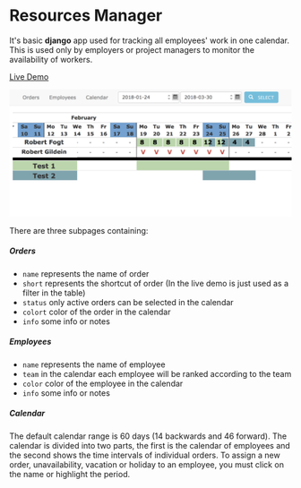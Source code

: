 # Resources Manager

It's basic **django** app used for tracking all employees' work in one calendar. This is used only by employers or project managers to monitor the availability of workers.

[Live Demo](http://app.r-f.group/resources)

![](resourcesmanager.png)

There are three subpages containing:

##### Orders

* `name` represents the name of order
* `short` represents the shortcut of order (In the live demo is just used as a filter in the table)
* `status` only active orders can be selected in the calendar
* `colort` color of the order in the calendar
* `info` some info or notes

##### Employees

* `name` represents the name of employee
* `team` in the calendar each employee will be ranked according to the team
* `color` color of the employee in the calendar
* `info` some info or notes

##### Calendar

The default calendar range is 60 days (14 backwards and 46 forward). The calendar is divided into two parts, the first is the calendar of employees and the second shows the time intervals of individual orders. To assign a new order, unavailability, vacation or holiday to an employee, you must click on the name or highlight the period.